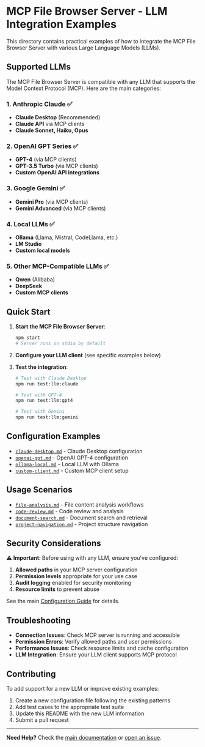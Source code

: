 # MCP File Browser Server - LLM Integration Examples

This directory contains practical examples of how to integrate the MCP File Browser Server with various Large Language Models (LLMs).

## Supported LLMs

The MCP File Browser Server is compatible with any LLM that supports the Model Context Protocol (MCP). Here are the main categories:

### 1. **Anthropic Claude** ✅
- **Claude Desktop** (Recommended)
- **Claude API** via MCP clients
- **Claude Sonnet, Haiku, Opus**

### 2. **OpenAI GPT Series** ✅
- **GPT-4** (via MCP clients)
- **GPT-3.5 Turbo** (via MCP clients)
- **Custom OpenAI API integrations**

### 3. **Google Gemini** ✅
- **Gemini Pro** (via MCP clients)
- **Gemini Advanced** (via MCP clients)

### 4. **Local LLMs** ✅
- **Ollama** (Llama, Mistral, CodeLlama, etc.)
- **LM Studio**
- **Custom local models**

### 5. **Other MCP-Compatible LLMs** ✅
- **Qwen** (Alibaba)
- **DeepSeek**
- **Custom MCP clients**

## Quick Start

1. **Start the MCP File Browser Server**:
   ```bash
   npm start
   # Server runs on stdio by default
   ```

2. **Configure your LLM client** (see specific examples below)

3. **Test the integration**:
   ```bash
   # Test with Claude Desktop
   npm run test:llm:claude
   
   # Test with GPT-4
   npm run test:llm:gpt4
   
   # Test with Gemini
   npm run test:llm:gemini
   ```

## Configuration Examples

- [`claude-desktop.md`](./claude-desktop.md) - Claude Desktop configuration
- [`openai-gpt.md`](./openai-gpt.md) - OpenAI GPT-4 configuration  
- [`ollama-local.md`](./ollama-local.md) - Local LLM with Ollama
- [`custom-client.md`](./custom-client.md) - Custom MCP client setup

## Usage Scenarios

- [`file-analysis.md`](./scenarios/file-analysis.md) - File content analysis workflows
- [`code-review.md`](./scenarios/code-review.md) - Code review and analysis
- [`document-search.md`](./scenarios/document-search.md) - Document search and retrieval
- [`project-navigation.md`](./scenarios/project-navigation.md) - Project structure navigation

## Security Considerations

⚠️ **Important**: Before using with any LLM, ensure you've configured:

1. **Allowed paths** in your MCP server configuration
2. **Permission levels** appropriate for your use case
3. **Audit logging** enabled for security monitoring
4. **Resource limits** to prevent abuse

See the main [Configuration Guide](../../docs/configuration.md) for details.

## Troubleshooting

- **Connection Issues**: Check MCP server is running and accessible
- **Permission Errors**: Verify allowed paths and user permissions
- **Performance Issues**: Check resource limits and cache configuration
- **LLM Integration**: Ensure your LLM client supports MCP protocol

## Contributing

To add support for a new LLM or improve existing examples:

1. Create a new configuration file following the existing patterns
2. Add test cases to the appropriate test suite
3. Update this README with the new LLM information
4. Submit a pull request

---

**Need Help?** Check the [main documentation](../../README.md) or [open an issue](https://github.com/ntufar/mcp/issues).

